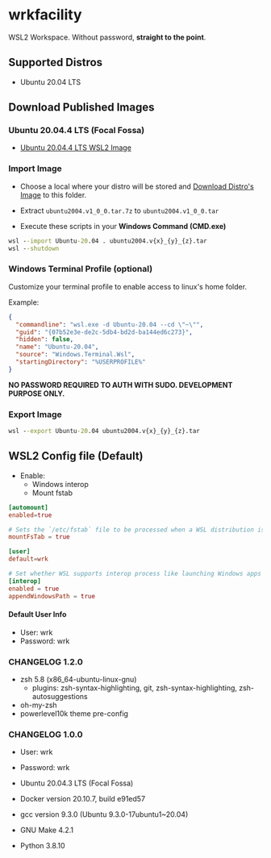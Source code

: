 # wrkfacility

WSL2 Workspace. Without password, **straight to the point**.

## Supported Distros

- Ubuntu 20.04 LTS

## Download Published Images

### Ubuntu 20.04.4 LTS (Focal Fossa)

* [Ubuntu 20.04.4 LTS WSL2 Image](https://github.com/cristiancmello/wrkfacility/releases/download/v1.1.0/ubuntu2004.v1_1_0.tar.7z)

### Import Image

* Choose a local where your distro will be stored and [Download Distro's Image](#ubuntu-20044-lts-focal-fossa) to this folder.

* Extract `ubuntu2004.v1_0_0.tar.7z` to `ubuntu2004.v1_0_0.tar`

* Execute these scripts in your **Windows Command (CMD.exe)**

```bat
wsl --import Ubuntu-20.04 . ubuntu2004.v{x}_{y}_{z}.tar
wsl --shutdown
```

### Windows Terminal Profile (optional)

Customize your terminal profile to enable access to linux's home folder.

Example:
```json
{
  "commandline": "wsl.exe -d Ubuntu-20.04 --cd \"~\"",
  "guid": "{07b52e3e-de2c-5db4-bd2d-ba144ed6c273}",
  "hidden": false,
  "name": "Ubuntu-20.04",
  "source": "Windows.Terminal.Wsl",
  "startingDirectory": "%USERPROFILE%"
}
```

**NO PASSWORD REQUIRED TO AUTH WITH SUDO. DEVELOPMENT PURPOSE ONLY.**

### Export Image

```bat
wsl --export Ubuntu-20.04 ubuntu2004.v{x}_{y}_{z}.tar
```

## WSL2 Config file (Default)

* Enable:
  - Windows interop
  - Mount fstab

```conf
[automount]
enabled=true

# Sets the `/etc/fstab` file to be processed when a WSL distribution is launched.
mountFsTab = true

[user]
default=wrk

# Set whether WSL supports interop process like launching Windows apps and adding path variables. Setting these to false will block the launch of Windows processes and block adding $PATH environment variables.
[interop]
enabled = true
appendWindowsPath = true
```

#### Default User Info 

- User: wrk
- Password: wrk

### CHANGELOG 1.2.0

- zsh 5.8 (x86_64-ubuntu-linux-gnu)
  + plugins: zsh-syntax-highlighting, git, zsh-syntax-highlighting, zsh-autosuggestions
- oh-my-zsh
- powerlevel10k theme pre-config

### CHANGELOG 1.0.0

- User: wrk
- Password: wrk

- Ubuntu 20.04.3 LTS (Focal Fossa)
- Docker version 20.10.7, build e91ed57
- gcc version 9.3.0 (Ubuntu 9.3.0-17ubuntu1~20.04)
- GNU Make 4.2.1
- Python 3.8.10


